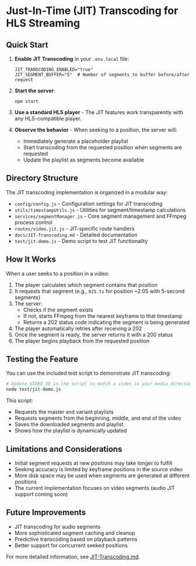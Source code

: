 # Just-In-Time (JIT) Transcoding for HLS Streaming

## Quick Start

1. **Enable JIT Transcoding** in your `.env.local` file:
   ```
   JIT_TRANSCODING_ENABLED="true"
   JIT_SEGMENT_BUFFER="5"  # Number of segments to buffer before/after request
   ```

2. **Start the server**:
   ```
   npm start
   ```

3. **Use a standard HLS player** - The JIT features work transparently with any HLS-compatible player.

4. **Observe the behavior** - When seeking to a position, the server will:
   - Immediately generate a placeholder playlist
   - Start transcoding from the requested position when segments are requested
   - Update the playlist as segments become available

## Directory Structure

The JIT transcoding implementation is organized in a modular way:

- `config/config.js` - Configuration settings for JIT transcoding
- `utils/timestampUtils.js` - Utilities for segment/timestamp calculations
- `services/segmentManager.js` - Core segment management and FFmpeg process control
- `routes/video.jit.js` - JIT-specific route handlers
- `docs/JIT-Transcoding.md` - Detailed documentation
- `test/jit-demo.js` - Demo script to test JIT functionality

## How It Works

When a user seeks to a position in a video:

1. The player calculates which segment contains that position
2. It requests that segment (e.g., `025.ts` for position ~2:05 with 5-second segments)
3. The server:
   - Checks if the segment exists
   - If not, starts FFmpeg from the nearest keyframe to that timestamp
   - Returns a 202 status code indicating the segment is being generated
4. The player automatically retries after receiving a 202
5. Once the segment is ready, the server returns it with a 200 status
6. The player begins playback from the requested position

## Testing the Feature

You can use the included test script to demonstrate JIT transcoding:

```bash
# Update VIDEO_ID in the script to match a video in your media directory
node test/jit-demo.js
```

This script:
- Requests the master and variant playlists
- Requests segments from the beginning, middle, and end of the video
- Saves the downloaded segments and playlist
- Shows how the playlist is dynamically updated

## Limitations and Considerations

- Initial segment requests at new positions may take longer to fulfill
- Seeking accuracy is limited by keyframe positions in the source video
- More disk space may be used when segments are generated at different positions
- The current implementation focuses on video segments (audio JIT support coming soon)

## Future Improvements

- JIT transcoding for audio segments
- More sophisticated segment caching and cleanup
- Predictive transcoding based on playback patterns
- Better support for concurrent seeked positions

For more detailed information, see [JIT-Transcoding.md](JIT-Transcoding.md).
